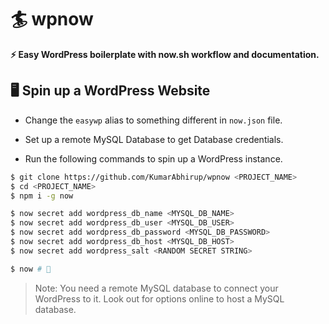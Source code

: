 # 🏄‍ wpnow

**⚡️ Easy WordPress boilerplate with now.sh workflow and documentation.**

## 🖥️ Spin up a WordPress Website

- Change the `easywp` alias to something different in `now.json` file.

- Set up a remote MySQL Database to get Database credentials.

- Run the following commands to spin up a WordPress instance.

```bash
$ git clone https://github.com/KumarAbhirup/wpnow <PROJECT_NAME>
$ cd <PROJECT_NAME>
$ npm i -g now

$ now secret add wordpress_db_name <MYSQL_DB_NAME>
$ now secret add wordpress_db_user <MYSQL_DB_USER>
$ now secret add wordpress_db_password <MYSQL_DB_PASSWORD>
$ now secret add wordpress_db_host <MYSQL_DB_HOST>
$ now secret add wordpress_salt <RANDOM SECRET STRING>

$ now # 🚀
```

> Note: You need a remote MySQL database to connect your WordPress to it. Look out for options online to host a MySQL database.
